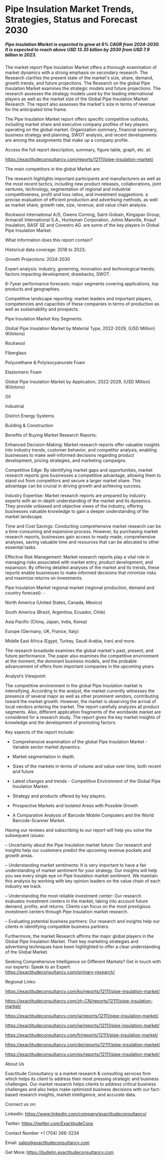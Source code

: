 # Pipe Insulation Market Trends, Strategies, Status and Forecast 2030

##### Pipe insulation Market is expected to grow at 6% CAGR from 2024-2030. It is expected to reach above USD 13.35 billion by 2030 from USD 7.9 billion in 2023.

The market report Pipe Insulation Market offers a thorough examination of market dynamics with a strong emphasis on secondary research. The Research clarifies the present state of the market's size, share, demand, growth trends, and future projections. The Research on the global Pipe Insulation Market examines the strategic models and future projections. The research assesses the strategy models used by the leading international players as well as the market size of the Global Pipe Insulation Market Research. The report also assesses the market's size in terms of revenue for the anticipated time frame.

The Pipe Insulation Market report offers specific competitive outlooks, including market share and executive company profiles of key players operating on the global market. Organization summary, financial summary, business strategy and planning, SWOT analysis, and recent developments are among the assignments that make up a company profile.

Access the full report description, summary, figure table, graph, etc. at:

https://exactitudeconsultancy.com/reports/12111/pipe-insulation-market/

The main competitors in the global Market are:

The research highlights important participants and manufacturers as well as the most recent tactics, including new product releases, collaborations, joint ventures, technology, segmentation of regional and industrial competitiveness, profit and loss ratios, and investment suggestions. a precise evaluation of efficient production and advertising methods, as well as market share, growth rate, size, revenue, and value chain analysis.

Rockwool International A/S, Owens Corning, Saint-Gobain, Kingspan Group, Armacell International S.A., Huntsman Corporation, Johns Manville, Knauf Insulation, BASF SE and Covestro AG. are some of the key players in Global Pipe Insulation Market.

What Information does this report contain? 

Historical data coverage: 2018 to 2023;

Growth Projections: 2024-2030

Expert analysis: industry, governing, innovation and technological trends; factors impacting development; drawbacks, SWOT. 

6-7year performance forecasts: major segments covering applications, top products and geographies. 

Competitive landscape reporting: market leaders and important players, competencies and capacities of these companies in terms of production as well as sustainability and prospects.

Pipe Insulation Market Key Segments:

Global Pipe Insulation Market by Material Type, 2022-2029, (USD Million) (Kilotons)

Rockwool

Fiberglass

Polyurethane & Polyisocyanurate Foam

Elastomeric Foam

Global Pipe Insulation Market by Application, 2022-2029, (USD Million) (Kilotons)

Oil

Industrial

District Energy Systems

Building & Construction

Benefits of Buying Market Research Reports:

Enhanced Decision-Making: Market research reports offer valuable insights into industry trends, customer behavior, and competitor analysis, enabling businesses to make well-informed decisions regarding product development, pricing strategies, and marketing campaigns.

Competitive Edge: By identifying market gaps and opportunities, market research reports give businesses a competitive advantage, allowing them to stand out from competitors and secure a larger market share. This advantage can be crucial in driving growth and achieving success.

Industry Expertise: Market research reports are prepared by industry experts with an in-depth understanding of the market and its dynamics. They provide unbiased and objective views of the industry, offering businesses valuable knowledge to gain a deeper understanding of the market landscape.

Time and Cost Savings: Conducting comprehensive market research can be a time-consuming and expensive process. However, by purchasing market research reports, businesses gain access to ready-made, comprehensive analyses, saving valuable time and resources that can be allocated to other essential tasks.

Effective Risk Management: Market research reports play a vital role in managing risks associated with market entry, product development, and expansion. By offering detailed analyses of the market and its trends, these reports enable businesses to make informed decisions that minimize risks and maximize returns on investments.

Pipe Insulation Market regional market (regional production, demand and country forecast): -

North America (United States, Canada, Mexico)

South America (Brazil, Argentina, Ecuador, Chile)

Asia Pacific (China, Japan, India, Korea)

Europe (Germany, UK, France, Italy)

Middle East Africa (Egypt, Turkey, Saudi Arabia, Iran) and more.

The research broadside examines the global market's past, present, and future performance. The paper also examines the competitive environment at the moment, the dominant business models, and the probable advancement of offers from important companies in the upcoming years.

Analyst’s Viewpoint:

The competitive environment in the global Pipe Insulation market is intensifying. According to the analyst, the market currently witnesses the presence of several major as well as other prominent vendors, contributing toward the market growth. However, the market is observing the arrival of local vendors entering the market. The report carefully analyzes all product segments. Also, different application fragments of the worldwide market are considered for a research study. The report gives the key market insights of knowledge and the development of promoting factors.

Key aspects of the report include:

- Comprehensive examination of the global Pipe Insulation Market - Variable sector market dynamics.

- Market segmentation in depth.

- Sizes of the markets in terms of volume and value over time, both recent and future

- Latest changes and trends - Competitive Environment of the Global Pipe Insulation Market.

- Strategy and products offered by key players.

- Prospective Markets and Isolated Areas with Possible Growth

- A Comparative Analysis of Barcode Mobile Computers and the World Barcode-Scanner Market.

Having our reviews and subscribing to our report will help you solve the subsequent issues:

– Uncertainty about the Pipe Insulation market future: Our research and insights help our customers predict the upcoming revenue pockets and growth areas.

– Understanding market sentiments: It is very important to have a fair understanding of market sentiment for your strategy. Our insights will help you see every single eye on Pipe Insulation market sentiment. We maintain this analysis by working with key opinion leaders on the value chain of each industry we track.

– Understanding the most reliable investment center: Our research evaluates investment centers in the market, taking into account future demand, profits, and returns. Clients can focus on the most prestigious investment centers through Pipe Insulation market research.

– Evaluating potential business partners: Our research and insights help our clients in identifying compatible business partners.

Furthermore, the market Research affirms the major global players in the Global Pipe Insulation Market. Their key marketing strategies and advertising techniques have been highlighted to offer a clear understanding of the Global Market.

Seeking Comprehensive Intelligence on Different Markets? Get in touch with our experts: Speak to an Expert: https://exactitudeconsultancy.com/primary-research/

Regional Links:

https://exactitudeconsultancy.com/ko/reports/12111/pipe-insulation-market/

https://exactitudeconsultancy.com/zh-CN/reports/12111/pipe-insulation-market/

https://exactitudeconsultancy.com/ja/reports/12111/pipe-insulation-market/

https://exactitudeconsultancy.com/iw/reports/12111/pipe-insulation-market/

https://exactitudeconsultancy.com/fr/reports/12111/pipe-insulation-market/

https://exactitudeconsultancy.com/de/reports/12111/pipe-insulation-market/

https://exactitudeconsultancy.com/es/reports/12111/pipe-insulation-market/

About Us

Exactitude Consultancy is a market research & consulting services firm which helps its client to address their most pressing strategic and business challenges. Our market research helps clients to address critical business challenges and also helps make optimized business decisions with our fact-based research insights, market intelligence, and accurate data.

Connect us on:

LinkedIn: https://www.linkedin.com/company/exactitudeconsultancy/

Twitter: https://twitter.com/ExactitudeCons

Contact Number +1 (704) 266-3234

Email: sales@exactitudeconsultancy.com

Get More: https://bulletin.exactitudeconsultancy.com
